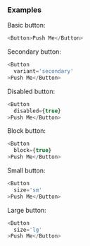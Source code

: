 ### Examples

Basic button:

```js
<Button>Push Me</Button>
```

Secondary button:

```js
<Button
  variant='secondary'
>Push Me</Button>
```

Disabled button:

```js
<Button
  disabled={true}
>Push Me</Button>
```

Block button:

```js
<Button
  block={true}
>Push Me</Button>
```

Small button:

```js
<Button
  size='sm'
>Push Me</Button>
```

Large button:

```js
<Button
  size='lg'
>Push Me</Button>
```
